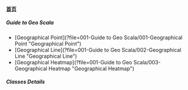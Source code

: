 
#### [首页](?file=home-首页)

##### Guide to Geo Scala
- [Geographical Point](?file=001-Guide to Geo Scala/001-Geographical Point "Geographical Point")
- [Geographical Line](?file=001-Guide to Geo Scala/002-Geographical Line "Geographical Line")
- [Geographical Heatmap](?file=001-Guide to Geo Scala/003-Geographical Heatmap "Geographical Heatmap")

##### Classes Details
